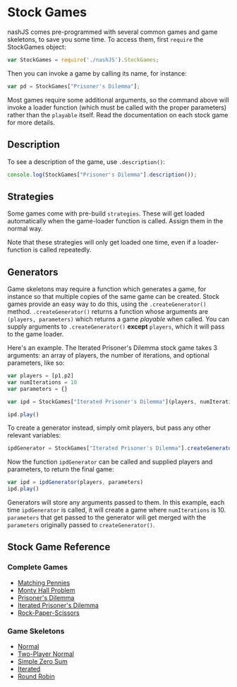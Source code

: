 # Stock Games
nashJS comes pre-programmed with several common games and game skeletons, to save you some time. To access them, first `require` the StockGames object:

```javascript
var StockGames = require('./nashJS').StockGames;
```

Then you can invoke a game by calling its name, for instance:
```javascript
var pd = StockGames["Prisoner's Dilemma"];
```

Most games require some additional arguments, so the command above will invoke a loader function (which must be called with the proper parameters) rather than the `playable` itself. Read the documentation on each stock game for more details.

## Description

To see a description of the game, use `.description()`:

```js
console.log(StockGames["Prisoner's Dilemma"].description());
```


## Strategies

Some games come with pre-build `strategies`. These will get loaded automatically when the game-loader function is called. Assign them in the normal way.

Note that these strategies will only get loaded one time, even if a loader-function is called repeatedly.

## Generators

Game skeletons may require a function which generates a game, for instance so that multiple copies of the same game can be created. Stock games provide an easy way to do this, using the `.createGenerator()` method. `.createGenerator()` returns a function whose arguments are `(players, parameters)` which returns a game _playable_ when called. You can supply arguments to `.createGenerator()` **except** `players`, which it will pass to the game loader.

Here's an example. The Iterated Prisoner's Dilemma stock game takes 3 arguments: an array of players, the number of iterations, and optional parameters, like so:
```js
var players = [p1,p2]
var numIterations = 10
var parameters = {}

var ipd = StockGames["Iterated Prisoner's Dilemma"](players, numIterations, parameters)

ipd.play()
```

To create a generator instead, simply omit players, but pass any other relevant variables:
```js
ipdGenerator = StockGames["Iterated Prisoner's Dilemma"].createGenerator(numIterations, parameters)
```

Now the function `ipdGenerator` can be called and supplied players and parameters, to return the final game:
```js
var ipd = ipdGenerator(players, parameters)
ipd.play()
```
Generators will store any arguments passed to them. In this example, each time `ipdGenerator` is called, it will create a game where `numIterations` is 10. `parameters` that get passed to the generator will get merged with the `parameters` originally passed to `createGenerator()`.


## Stock Game Reference

### Complete Games

* [Matching Pennies](./matching-pennies.md)
* [Monty Hall Problem](./monty-hall.md)
* [Prisoner's Dilemma](./prisoner-dilemma.md)
* [Iterated Prisoner's Dilemma](./iterated-prisoner-dilemma.md)
* [Rock-Paper-Scissors](./rock-paper-scissors.md)

### Game Skeletons

* [Normal](,/normal.md)
* [Two-Player Normal](./two-player-normal.md)
* [Simple Zero Sum](./simple-zero-sum.md)
* [Iterated](./iterated.md)
* [Round Robin](./round-robin.md)
